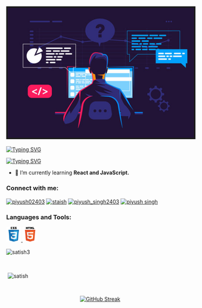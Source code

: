 ﻿
# <div> <img align="center" alt="Coding" width="500" border="4px solid white" src="./Asset/animation.jpg"> </div>
<p><a href="https://git.io/typing-svg"><img src="https://readme-typing-svg.demolab.com?font=Sour+Gummy&size=40&pause=1000&color=0FF74A&width=435&lines=%F0%9F%91%8B+Hey%2C+I+am+Satish+from+India" alt="Typing SVG" /></a></p>

<p align="left"> <a href="https://git.io/typing-svg"><img src="https://readme-typing-svg.demolab.com?font=Sour+Gummy&size=20&pause=1000&color=F7F3D6&width=435&lines=%F0%9F%9A%80+Front-End+Developer;%F0%9F%9A%80+C%2B%2B+Programmer;%F0%9F%9A%80+Website+and+Webpage+Designer" alt="Typing SVG" /></a> </p>

- 🫥 I’m currently learning **React and JavaScript.**

<h3 align="left">Connect with me:</h3>
<p align="left">
<a href="https://x.com/Satishsinha_k98" target="blank"><img align="center" src="https://cdn.prod.website-files.com/5d66bdc65e51a0d114d15891/64cebdd90aef8ef8c749e848_X-EverythingApp-Logo-Twitter.jpg" alt="piyush02403" height="35" width="35" /></a>
<a href="https://www.linkedin.com/in/satish-kumar-37086528b/" target="blank"><img align="center" src="https://raw.githubusercontent.com/rahuldkjain/github-profile-readme-generator/master/src/images/icons/Social/linked-in-alt.svg" alt="staish" height="30" width="40" /></a>
<a href="https://www.instagram.com/satish_sinha98k/?hl=en" target="blank"><img align="center" src="https://raw.githubusercontent.com/rahuldkjain/github-profile-readme-generator/master/src/images/icons/Social/instagram.svg" alt="piyush_singh2403" height="30" width="40" /></a>
<a href="https://leetcode.com/Satishk98/" target="blank"><img align="center" src="https://upload.wikimedia.org/wikipedia/commons/8/8e/LeetCode_Logo_1.png" alt="piyush singh" height="35" width="35" /></a>
</p>

<h3 align="left">Languages and Tools:</h3>
<p align="left"> <a href="https://www.w3schools.com/css/" target="_blank" rel="noreferrer"> <img src="https://raw.githubusercontent.com/devicons/devicon/master/icons/css3/css3-original-wordmark.svg" alt="css3" width="40" height="40"/> </a> <a href="https://www.w3.org/html/" target="_blank" rel="noreferrer"> <img src="https://raw.githubusercontent.com/devicons/devicon/master/icons/html5/html5-original-wordmark.svg" alt="html5" width="40" height="40"/> </a> </p>

<p><img align="center" src="https://github-readme-stats.vercel.app/api/top-langs?username=satishk67&show_icons=true&locale=en&layout=compact" alt="satish3" /></p>
<br>
<p>&nbsp;<img align="center" src="https://github-readme-stats.vercel.app/api?username=satishk673&show_icons=true&locale=en" alt="satish" /></p>
<br>
<p align="center"><a href="https://git.io/streak-stats"><img src="https://streak-stats.demolab.com?user=satishk67&theme=dark&hide_border=true&border_radius=5&short_numbers=true" alt="GitHub Streak" /></a></p>
